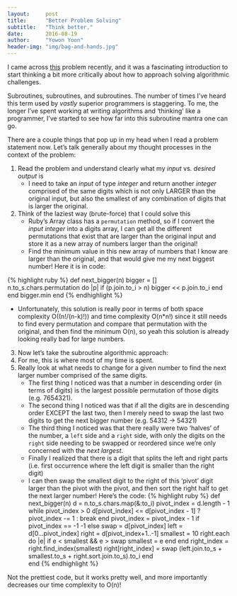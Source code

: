 ```yaml
---
layout:     post
title:      "Better Problem Solving"
subtitle:   "Think better."
date:       2016-08-19
author:     "Yowon Yoon"
header-img: "img/bag-and-hands.jpg"
---
```

I came across [this](https://www.codewars.com/kata/next-bigger-number-with-the-same-digits/ruby) problem recently, and it was a fascinating introduction to start thinking a bit more critically about how to approach solving algorithmic challenges.

Subroutines, subroutines, and subroutines. The number of times I’ve heard this term used by _vastly_ superior programmers is staggering. To me, the longer I’ve spent working at writing algorithms and ‘thinking’ like a programmer, I’ve started to see how far into this subroutine mantra one can go. 

There are a couple things that pop up in my head when I read a problem statement now. Let’s talk generally about my thought processes in the context of the problem:

1. Read the problem and understand clearly what my _input_ vs. _desired output_ is
   - I need to take an _input_ of type _integer_ and return another _integer_ comprised of the same digits which is not only LARGER than the original input, but also the smallest of any combination of digits that is larger the original.
2. Think of the laziest way (brute-force) that I could solve this
   - Ruby’s Array class has a `permutation` method, so if I convert the _input_ _integer_ into a digits array, I can get all the different permutations that exist that are larger than the original input and store it as a new array of numbers larger than the original!
   - Find the minimum value in this new array of numbers that I know are larger than the original, and that would give me my next biggest number! Here it is in code:

{% highlight ruby %}
def next_bigger(n)
  bigger = []
  n.to_s.chars.permutation do |p|
    if (p.join.to_i > n)
      bigger << p.join.to_i
    end
  end
  bigger.min
end
{% endhighlight %}
   - Unfortunately, this solution is really poor in terms of both space complexity O((n!/(n-k)!)) and time complexity O(n*n!) since it still needs to find every permutation and compare that permutation with the original, and then find the minimum O(n), so yeah this solution is already looking really bad for large numbers.
3. Now let’s take the subroutine algorithmic approach:
  1. For me, this is where most of my time is spent. 
  2. Really look at what needs to change for a given number to find the next larger number comprised of the same digits.
     - The first thing I noticed was that a number in descending order (in terms of digits) is the largest possible permutation of those digits (e.g. 7654321).
     - The second thing I noticed was that if all the digits are in descending order EXCEPT the last two, then I merely need to swap the last two digits to get the next bigger number (e.g. 54312 → 54321)
     - The third thing I noticed was that there really were two ‘halves’ of the number, a `left` side and a `right` side, with only the digits on the `right` side needing to be swapped or reordered since we’re only concerned with the _next largest_.
     - Finally I realized that there is a digit that splits the left and right parts (i.e. first occurrence where the left digit is smaller than the right digit)
     - I can then swap the smallest digit to the right of this ‘pivot’ digit larger than the pivot with the pivot, and then sort the right half to get the next larger number! Here’s the code:
{% highlight ruby %}
def next_bigger(n)
  d = n.to_s.chars.map(&:to_i)
  pivot_index = d.length - 1
  while pivot_index > 0
    d[pivot_index] <= d[pivot_index - 1] ? pivot_index -= 1 : break
  end
  pivot_index = pivot_index - 1
  if pivot_index == -1
    -1
  else
    swap = d[pivot_index]
    left = d[0...pivot_index]
    right = d[pivot_index+1..-1]
    smallest = 10
    right.each do |e|
      if e < smallest && e > swap
        smallest = e
      end
    end
    right_index = right.find_index(smallest)
    right[right_index] = swap
    (left.join.to_s + smallest.to_s + right.sort.join.to_s).to_i
  end    
end
{% endhighlight %}

Not the prettiest code, but it works pretty well, and more importantly decreases our time complexity to O(n)!